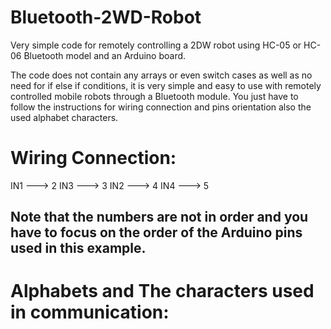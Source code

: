 # Bluetooth-2WD-Robot
Very simple code for remotely controlling a 2DW robot using HC-05 or HC-06 Bluetooth model and an Arduino board.


The code does not contain any arrays or even switch cases as well as no need for if else if conditions, it is very simple and easy to use with remotely controlled mobile robots through a Bluetooth module. You just have to follow the instructions for wiring connection and pins orientation also the used alphabet characters.

# Wiring Connection:

IN1  ---> 2
IN3  ---> 3
IN2  ---> 4
IN4  ---> 5

## Note that the numbers are not in order and you have to focus on the order of the Arduino pins used in this example.

# Alphabets and The characters used in communication:



